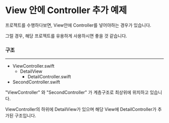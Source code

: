 # View 안에 Controller 추가 예제

프로젝트를 수행하다보면, View안에 Controller를 넣어야하는 경우가 있습니다.

그럴 경우, 해당 프로젝트를 유용하게 사용하시면 좋을 것 같습니다.



### 구조

---

- ViewController.swift
  - DetailView
    - DetailController.swift
- SecondController.swift



"ViewController" 와 "SecondController" 가 계층구조로 최상위에 위치하고 있습니다.

ViewController의 하위에 DetailView가 있으며 해당 View에 DetailController가 추가된 구조입니다.